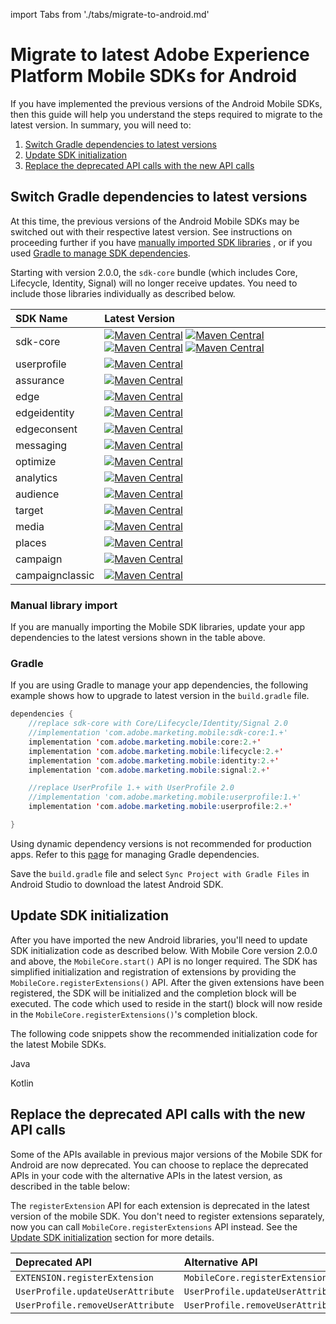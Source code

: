 import Tabs from './tabs/migrate-to-android.md'

# Migrate to latest Adobe Experience Platform Mobile SDKs for Android

If you have implemented the previous versions of the Android Mobile SDKs, then this guide will help you understand the steps required to migrate to the latest version. In summary, you will need to:

1. [Switch Gradle dependencies to latest versions](#switch-gradle-dependencies-to-latest-versions)
2. [Update SDK initialization](#update-sdk-initialization)
3. [Replace the deprecated API calls with the new API calls](#replace-the-deprecated-api-calls-with-the-new-api-calls1)

## Switch Gradle dependencies to latest versions

At this time, the previous versions of the Android Mobile SDKs may be switched out with their respective latest version. See instructions on proceeding further if you have [manually imported SDK libraries](#manual-library-import) , or if you used [Gradle to manage SDK dependencies](#Gradle).

<InlineAlert variant="warning" slots="text"/>

Starting with version 2.0.0, the `sdk-core` bundle (which includes Core, Lifecycle, Identity, Signal) will no longer receive updates. You need to include those libraries individually as described below.

| SDK Name  | Latest Version |
| :-------- | :------------- |
| sdk-core | [![Maven Central](https://img.shields.io/maven-central/v/com.adobe.marketing.mobile/core.svg?logo=android&logoColor=white&label=core)](https://mvnrepository.com/artifact/com.adobe.marketing.mobile/core) [![Maven Central](https://img.shields.io/maven-central/v/com.adobe.marketing.mobile/identity.svg?logo=android&logoColor=white&label=identity)](https://mvnrepository.com/artifact/com.adobe.marketing.mobile/identity) [![Maven Central](https://img.shields.io/maven-central/v/com.adobe.marketing.mobile/signal.svg?logo=android&logoColor=white&label=signal)](https://mvnrepository.com/artifact/com.adobe.marketing.mobile/signal) [![Maven Central](https://img.shields.io/maven-central/v/com.adobe.marketing.mobile/lifecycle.svg?logo=android&logoColor=white&label=lifecycle)](https://mvnrepository.com/artifact/com.adobe.marketing.mobile/lifecycle) |
| userprofile | [![Maven Central](https://img.shields.io/maven-central/v/com.adobe.marketing.mobile/userprofile.svg?logo=android&logoColor=white&label=userprofile)](https://mvnrepository.com/artifact/com.adobe.marketing.mobile/userprofile) |
| assurance | [![Maven Central](https://img.shields.io/maven-central/v/com.adobe.marketing.mobile/assurance.svg?logo=android&logoColor=white&label=assurance)](https://mvnrepository.com/artifact/com.adobe.marketing.mobile/assurance) |
| edge | [![Maven Central](https://img.shields.io/maven-central/v/com.adobe.marketing.mobile/edge.svg?logo=android&logoColor=white&label=edge)](https://mvnrepository.com/artifact/com.adobe.marketing.mobile/edge) |
| edgeidentity | [![Maven Central](https://img.shields.io/maven-central/v/com.adobe.marketing.mobile/edgeidentity.svg?logo=android&logoColor=white&label=edgeidentity)](https://mvnrepository.com/artifact/com.adobe.marketing.mobile/edgeidentity) |
| edgeconsent | [![Maven Central](https://img.shields.io/maven-central/v/com.adobe.marketing.mobile/edgeconsent.svg?logo=android&logoColor=white&label=edgeconsent)](https://mvnrepository.com/artifact/com.adobe.marketing.mobile/edgeconsent) |
| messaging | [![Maven Central](https://img.shields.io/maven-central/v/com.adobe.marketing.mobile/messaging.svg?logo=android&logoColor=white&label=messaging)](https://mvnrepository.com/artifact/com.adobe.marketing.mobile/messaging) |
| optimize | [![Maven Central](https://img.shields.io/maven-central/v/com.adobe.marketing.mobile/optimize.svg?logo=android&logoColor=white&label=optimize)](https://mvnrepository.com/artifact/com.adobe.marketing.mobile/optimize) |
| analytics | [![Maven Central](https://img.shields.io/maven-central/v/com.adobe.marketing.mobile/analytics.svg?logo=android&logoColor=white&label=analytics)](https://mvnrepository.com/artifact/com.adobe.marketing.mobile/analytics) |
| audience | [![Maven Central](https://img.shields.io/maven-central/v/com.adobe.marketing.mobile/audience.svg?logo=android&logoColor=white&label=audience)](https://mvnrepository.com/artifact/com.adobe.marketing.mobile/audience) |
| target | [![Maven Central](https://img.shields.io/maven-central/v/com.adobe.marketing.mobile/target.svg?logo=android&logoColor=white&label=target)](https://mvnrepository.com/artifact/com.adobe.marketing.mobile/target) |
| media | [![Maven Central](https://img.shields.io/maven-central/v/com.adobe.marketing.mobile/media.svg?logo=android&logoColor=white&label=media)](https://mvnrepository.com/artifact/com.adobe.marketing.mobile/media) |
| places | [![Maven Central](https://img.shields.io/maven-central/v/com.adobe.marketing.mobile/places.svg?logo=android&logoColor=white&label=places)](https://mvnrepository.com/artifact/com.adobe.marketing.mobile/places) |
| campaign | [![Maven Central](https://img.shields.io/maven-central/v/com.adobe.marketing.mobile/campaign.svg?logo=android&logoColor=white&label=campaign)](https://mvnrepository.com/artifact/com.adobe.marketing.mobile/campaign) |
| campaignclassic | [![Maven Central](https://img.shields.io/maven-central/v/com.adobe.marketing.mobile/campaignclassic.svg?logo=android&logoColor=white&label=campaignclassic)](https://mvnrepository.com/artifact/com.adobe.marketing.mobile/campaignclassic) |

### Manual library import

If you are manually importing the Mobile SDK libraries, update your app dependencies to the latest versions shown in the table above.

### Gradle

If you are using Gradle to manage your app dependencies, the following example shows how to upgrade to latest version in the `build.gradle` file.

```java
dependencies {
    //replace sdk-core with Core/Lifecycle/Identity/Signal 2.0
    //implementation 'com.adobe.marketing.mobile:sdk-core:1.+'
    implementation 'com.adobe.marketing.mobile:core:2.+'
    implementation 'com.adobe.marketing.mobile:lifecycle:2.+'
    implementation 'com.adobe.marketing.mobile:identity:2.+'
    implementation 'com.adobe.marketing.mobile:signal:2.+'

    //replace UserProfile 1.+ with UserProfile 2.0
    //implementation 'com.adobe.marketing.mobile:userprofile:1.+'
    implementation 'com.adobe.marketing.mobile:userprofile:2.+'

}
```

<InlineAlert variant="warning" slots="text"/>

Using dynamic dependency versions is not recommended for production apps. Refer to this [page](https://developer.adobe.com/client-sdks/documentation/manage-gradle-dependencies) for managing Gradle dependencies.

Save the `build.gradle` file and select `Sync Project with Gradle Files` in Android Studio to download the latest Android SDK.

## Update SDK initialization

After you have imported the new Android libraries, you'll need to update SDK initialization code as described below. With Mobile Core version 2.0.0 and above, the `MobileCore.start()` API is no longer required. The SDK has simplified initialization and registration of extensions by providing the `MobileCore.registerExtensions()` API. After the given extensions have been registered, the SDK will be initialized and the completion block will be executed. The code which used to reside in the start() block will now reside in the `MobileCore.registerExtensions()`'s completion block.

The following code snippets show the recommended initialization code for the latest Mobile SDKs.

<TabsBlock orientation="horizontal" slots="heading, content" repeat="2"/>

Java

<Tabs query="platform=java"/>

Kotlin

<Tabs query="platform=kotlin"/>

## Replace the deprecated API calls with the new API calls

Some of the APIs available in previous major versions of the Mobile SDK for Android are now deprecated. You can choose to replace the deprecated APIs in your code with the alternative APIs in the latest version, as described in the table below:

<InlineAlert variant="info" slots="text"/>

The `registerExtension` API for each extension is deprecated in the latest version of the mobile SDK. You don't need to register extensions separately, now you can call `MobileCore.registerExtensions` API instead. See the [Update SDK initialization](#update-sdk-initialization) section for more details.

| Deprecated API | Alternative API |
| :------------- | :-------------- |
| `EXTENSION.registerExtension` | `MobileCore.registerExtensions` |
| `UserProfile.updateUserAttribute` | `UserProfile.updateUserAttributes` |
| `UserProfile.removeUserAttribute` | `UserProfile.removeUserAttributes` |

